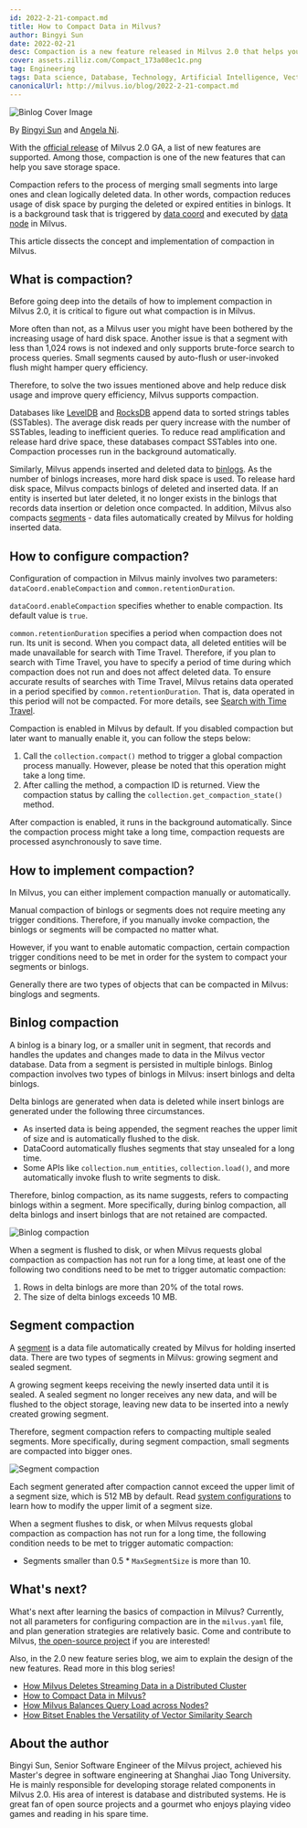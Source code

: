 ```yaml
---
id: 2022-2-21-compact.md
title: How to Compact Data in Milvus?
author: Bingyi Sun
date: 2022-02-21
desc: Compaction is a new feature released in Milvus 2.0 that helps you save storage space.
cover: assets.zilliz.com/Compact_173a08ec1c.png
tag: Engineering
tags: Data science, Database, Technology, Artificial Intelligence, Vector Management
canonicalUrl: http://milvus.io/blog/2022-2-21-compact.md
---
```


![Binlog Cover Image](https://assets.zilliz.com/Compact_173a08ec1c.png "How to compact data in Milvus?")

By [Bingyi Sun](https://github.com/sunby) and [Angela Ni](https://www.linkedin.com/in/yiyun-n-2aa713163/).

With the [official release](https://milvus.io/blog/2022-1-25-annoucing-general-availability-of-milvus-2-0.md) of Milvus 2.0 GA, a list of new features are supported. Among those, compaction is one of the new features that can help you save storage space.

Compaction refers to the process of merging small segments into large ones and clean logically deleted data. In other words, compaction reduces usage of disk space by purging the deleted or expired entities in binlogs. It is a background task that is triggered by [data coord](https://milvus.io/docs/v2.0.x/four_layers.md#Data-coordinator-data-coord) and executed by [data node](https://milvus.io/docs/v2.0.x/four_layers.md#Data-node) in Milvus.

This article dissects the concept and implementation of compaction in Milvus.

## What is compaction?

Before going deep into the details of how to implement compaction in Milvus 2.0, it is critical to figure out what compaction is in Milvus.

More often than not, as a Milvus user you might have been bothered by the increasing usage of hard disk space. Another issue is that a segment with less than 1,024 rows is not indexed and only supports brute-force search to process queries. Small segments caused by auto-flush or user-invoked flush might hamper query efficiency.

Therefore, to solve the two issues mentioned above and help reduce disk usage and improve query efficiency, Milvus supports compaction.

Databases like [LevelDB](https://github.com/google/leveldb) and [RocksDB](http://rocksdb.org/) append data to sorted strings tables (SSTables). The average disk reads per query increase with the number of SSTables, leading to inefficient queries. To reduce read amplification and release hard drive space, these databases compact SSTables into one. Compaction processes run in the background automatically. 

Similarly, Milvus appends inserted and deleted data to [binlogs](https://github.com/milvus-io/milvus/blob/master/docs/developer_guides/chap08_binlog.md). As the number of binlogs increases, more hard disk space is used. To release hard disk space, Milvus compacts binlogs of deleted and inserted data. If an entity is inserted but later deleted, it no longer exists in the binlogs that records data insertion or deletion once compacted. In addition, Milvus also compacts [segments](https://milvus.io/docs/v2.0.x/glossary.md#Segment) - data files automatically created by Milvus for holding inserted data.

## How to configure compaction?

Configuration of compaction in Milvus mainly involves two parameters: `dataCoord.enableCompaction` and `common.retentionDuration`. 

`dataCoord.enableCompaction` specifies whether to enable compaction. Its default value is `true`. 

`common.retentionDuration` specifies a period when compaction does not run. Its unit is second. When you compact data, all deleted entities will be made unavailable for search with Time Travel. Therefore, if you plan to search with Time Travel, you have to specify a period of time during which compaction does not run and does not affect deleted data. To ensure accurate results of searches with Time Travel, Milvus retains data operated in a period specified by `common.retentionDuration`. That is, data operated in this period will not be compacted. For more details, see [Search with Time Travel](https://milvus.io/docs/v2.0.x/timetravel.md).

Compaction is enabled in Milvus by default. If you disabled compaction but later want to manually enable it, you can follow the steps below:

1. Call the `collection.compact()` method to trigger a global compaction process manually. However, please be noted that this operation might take a long time.
2. After calling the method, a compaction ID is returned. View the compaction status by calling the `collection.get_compaction_state()` method.

After compaction is enabled, it runs in the background automatically. Since the compaction process might take a long time, compaction requests are processed asynchronously to save time.

## How to implement compaction?

In Milvus, you can either implement compaction manually or automatically.

Manual compaction of binlogs or segments does not require meeting any trigger conditions. Therefore, if you manually invoke compaction, the binlogs or segments will be compacted no matter what.

However, if you want to enable automatic compaction, certain compaction trigger conditions need to be met in order for the system to compact your segments or binlogs.

Generally there are two types of objects that can be compacted in Milvus: binglogs and segments.


## Binlog compaction

A binlog is a binary log, or a smaller unit in segment, that records and handles the updates and changes made to data in the Milvus vector database. Data from a segment is persisted in multiple binlogs. Binlog compaction involves two types of binlogs in Milvus: insert binlogs and delta binlogs.

Delta binlogs are generated when data is deleted while insert binlogs are generated under the following three circumstances.

- As inserted data is being appended, the segment reaches the upper limit of size and is automatically flushed to the disk.
- DataCoord automatically flushes segments that stay unsealed for a long time.
- Some APIs like `collection.num_entities`, `collection.load()`, and more automatically invoke flush to write segments to disk.

Therefore, binlog compaction, as its name suggests, refers to compacting binlogs within a segment. More specifically, during binlog compaction, all delta binlogs and insert binlogs that are not retained are compacted.

![Binlog compaction](https://assets.zilliz.com/binlog_compaction_d7f8f910c8.png "Binlog compaction.")

When a segment is flushed to disk, or when Milvus requests global compaction as compaction has not run for a long time, at least one of the following two conditions need to be met to trigger automatic compaction:

1. Rows in delta binlogs are more than 20% of the total rows.
2. The size of delta binlogs exceeds 10 MB.


## Segment compaction

A [segment](https://milvus.io/docs/v2.0.x/glossary.md#Segment) is a data file automatically created by Milvus for holding inserted data. There are two types of segments in Milvus: growing segment and sealed segment. 

A growing segment keeps receiving the newly inserted data until it is sealed. A sealed segment no longer receives any new data, and will be flushed to the object storage, leaving new data to be inserted into a newly created growing segment. 

Therefore, segment compaction refers to compacting multiple sealed segments. More specifically, during segment compaction, small segments are compacted into bigger ones.

![Segment compaction](https://assets.zilliz.com/segment_compaction_92eecc0e55.jpeg "Segment compaction.")

Each segment generated after compaction cannot exceed the upper limit of a segment size, which is 512 MB by default. Read [system configurations](https://milvus.io/docs/v2.0.x/system_configuration.md) to learn how to modify the upper limit of a segment size.

When a segment flushes to disk, or when Milvus requests global compaction as compaction has not run for a long time, the following condition needs to be met to trigger automatic compaction:

- Segments smaller than 0.5 * `MaxSegmentSize` is more than 10.

## What's next?

What's next after learning the basics of compaction in Milvus? Currently, not all parameters for configuring compaction are in the `milvus.yaml` file, and plan generation strategies are relatively basic. Come and contribute to Milvus, [the open-source project](https://github.com/milvus-io) if you are interested!

Also, in the 2.0 new feature series blog, we aim to explain the design of the new features. Read more in this blog series!
- [How Milvus Deletes Streaming Data in a Distributed Cluster](https://milvus.io/blog/2022-02-07-how-milvus-deletes-streaming-data-in-distributed-cluster.md)
- [How to Compact Data in Milvus?](https://milvus.io/blog/2022-2-21-compact.md)
- [How Milvus Balances Query Load across Nodes?](https://milvus.io/blog/2022-02-28-how-milvus-balances-query-load-across-nodes.md)
- [How Bitset Enables the Versatility of Vector Similarity Search](https://milvus.io/blog/2022-2-14-bitset.md) 

## About the author

Bingyi Sun, Senior Software Engineer of the Milvus project, achieved his Master's degree in software engineering at Shanghai Jiao Tong University. He is mainly responsible for developing storage related components in Milvus 2.0. His area of interest is database and distributed systems. He is great fan of open source projects and a gourmet who enjoys playing video games and reading in his spare time.
